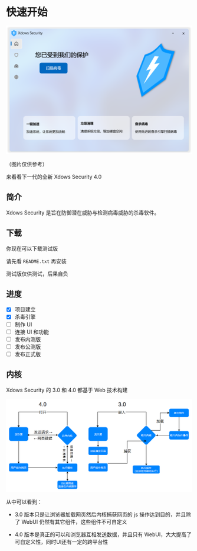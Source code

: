 # 快速开始

![HomeUI](./PNG/HomeUI.png)

（图片仅供参考）

来看看下一代的全新 Xdows Security 4.0


## 简介

Xdows Security 是旨在防御潜在威胁与检测病毒威胁的杀毒软件。

## 下载

你现在可以下载测试版

请先看 `README.txt` 再安装

测试版仅供测试，后果自负

<Linkcard url="/Setup.zip" title="下载 Xdows Security Beta" description="本次公测版本：4.00-Beta5" logo="/logo.svg"/>

## 进度

 - [x] 项目建立
 - [x] 杀毒引擎
 - [ ] 制作 UI
 - [ ] 连接 UI 和功能
 - [ ] 发布内测版
 - [ ] 发布公测版
 - [ ] 发布正式版

## 内核

Xdows Security 的 3.0 和 4.0 都基于 Web 技术构建

![FlowChart](./PNG/FlowChart.png)

从中可以看到：

 - 3.0 版本只是让浏览器加载网页然后内核捕获网页的 js 操作达到目的，并且除了 WebUI 仍然有其它组件，这些组件不可自定义

 - 4.0 版本是真正的可以和浏览器互相发送数据，并且只有 WebUI，大大提高了可自定义性，同时UI还有一定的跨平台性
